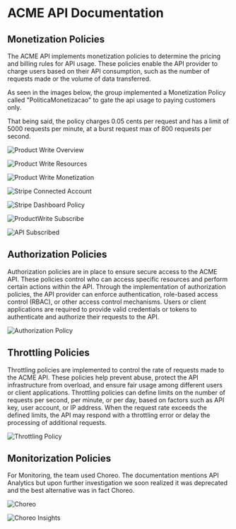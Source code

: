 # ACME API Documentation

## Monetization Policies

The ACME API implements monetization policies to determine the pricing and billing 
rules for API usage. 
These policies enable the API provider to charge users based on their API consumption,
such as the number of requests made or the volume of data transferred.

As seen in the images below, the group implemented a Monetization Policy called "PoliticaMonetizacao" to
gate the api usage to paying customers only.

That being said, the policy charges 0.05 cents per request and has a limit of 5000 requests
per minute, at a burst request max of 800 requests per second.

![Product Write Overview](./images/ProductWriteOverview.png)

![Product Write Resources](./images/ProductWriteResources.png)

![Product Write Monetization](./images/ProductWriteMonetization.png)

![Stripe Connected Account](./images/StripeConnectedAccount.png)

![Stripe Dashboard Policy](./images/StripePolitica.png)

![ProductWrite Subscribe](./images/ProductWriteSubscribers.png)

![API Subscribed](./images/APIsSubscribed.png)

## Authorization Policies

Authorization policies are in place to ensure secure access to the ACME API. 
These policies control who can access specific resources and perform certain 
actions within the API. Through the implementation of authorization policies, 
the API provider can enforce authentication, role-based access control (RBAC), 
or other access control mechanisms. Users or client applications are required to 
provide valid credentials or tokens to authenticate and authorize their requests to 
the API.


![Authorization Policy](./images/Authorization.png)


## Throttling Policies

Throttling policies are implemented to control the rate of requests made to 
the ACME API. These policies help prevent abuse, protect the API infrastructure 
from overload, and ensure fair usage among different users or client applications. 
Throttling policies can define limits on the number of requests per second, 
per minute, or per day, based on factors such as API key, user account, or 
IP address. When the request rate exceeds the defined limits, the API may respond 
with a throttling error or delay the processing of additional requests.


![Throttling Policy](./images/ThrottlingPolicy.png)


## Monitorization Policies

For Monitoring, the team used Choreo. The documentation mentions API Analytics but 
upon further investigation we soon realized it was deprecated and the best 
alternative was in fact Choreo.

![Choreo](./images/Choreo.png)

![Choreo Insights](./images/ChoreoInsights.png)


